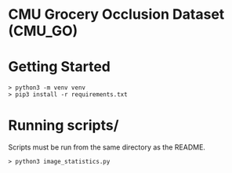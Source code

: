 # CMU Grocery Occlusion Dataset (CMU_GO)

# Getting Started
```console
> python3 -m venv venv
> pip3 install -r requirements.txt
```

# Running scripts/
Scripts must be run from the same directory as the README.
```console
> python3 image_statistics.py
```
